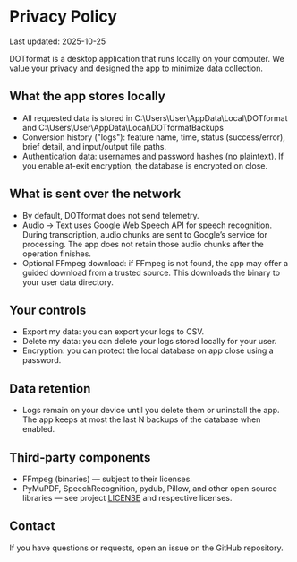 # Privacy Policy

Last updated: 2025-10-25

DOTformat is a desktop application that runs locally on your computer. We value your privacy and designed the app to minimize data collection.

## What the app stores locally
- All requested data is stored in C:\Users\User\AppData\Local\DOTformat and C:\Users\User\AppData\Local\DOTformatBackups
- Conversion history ("logs"): feature name, time, status (success/error), brief detail, and input/output file paths.
- Authentication data: usernames and password hashes (no plaintext). If you enable at-exit encryption, the database is encrypted on close.

## What is sent over the network
- By default, DOTformat does not send telemetry.
- Audio → Text uses Google Web Speech API for speech recognition. During transcription, audio chunks are sent to Google’s service for processing. The app does not retain those audio chunks after the operation finishes.
- Optional FFmpeg download: if FFmpeg is not found, the app may offer a guided download from a trusted source. This downloads the binary to your user data directory.

## Your controls
- Export my data: you can export your logs to CSV.
- Delete my data: you can delete your logs stored locally for your user.
- Encryption: you can protect the local database on app close using a password.

## Data retention
- Logs remain on your device until you delete them or uninstall the app. The app keeps at most the last N backups of the database when enabled.

## Third‑party components
- FFmpeg (binaries) — subject to their licenses.
- PyMuPDF, SpeechRecognition, pydub, Pillow, and other open‑source libraries — see project [LICENSE](./LICENSE) and respective licenses.

## Contact
If you have questions or requests, open an issue on the GitHub repository.
